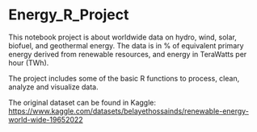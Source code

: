 # Energy_R_Project
This notebook project is about worldwide data on hydro, wind, solar, biofuel, and geothermal energy. The data is in % of equivalent primary energy derived from renewable resources, and energy in TeraWatts per hour (TWh).

The project includes some of the basic R functions to process, clean, analyze and visualize data.

The original dataset can be found in Kaggle: https://www.kaggle.com/datasets/belayethossainds/renewable-energy-world-wide-19652022 

